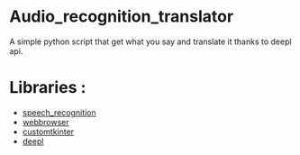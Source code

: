 # Audio_recognition_translator

A simple python script that get what you say and translate it thanks to deepl api.

# Libraries :

* [speech_recognition](https://pypi.org/project/SpeechRecognition/)
* [webbrowser](https://docs.python.org/3/library/webbrowser.html)
* [customtkinter](https://github.com/TomSchimansky/CustomTkinter)
* [deepl](https://github.com/DeepLcom/deepl-python)
